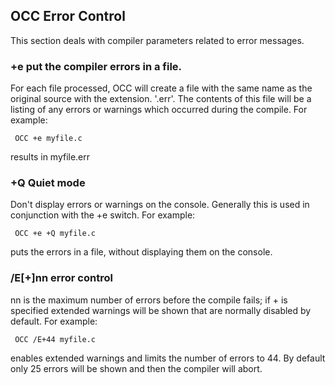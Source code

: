 ## OCC Error Control

 
 This section deals with compiler parameters related to error messages.
 
### +e     put the compiler errors in a file.  
 
For each file processed, OCC will create a file with the same name as the original source with the extension.  '.err'.  The contents of this file will be a listing of any errors or warnings which occurred during the compile.  For example:
 
 
     OCC +e myfile.c
 
results in myfile.err
 
### +Q    Quiet mode
 
Don't display errors or warnings on the console.  Generally this is used in conjunction with the +e switch.  For example:
 
     OCC +e +Q myfile.c
 
puts the errors in a file, without displaying them on the console.
  
### /E\[+\]nn    error control
 
nn is the maximum number of errors before the compile fails; if + is specified extended warnings will be shown that are normally disabled by default.  For example:
 
     OCC /E+44 myfile.c
 
enables extended warnings and limits the number of errors to 44.  By default only 25 errors will be shown and then the compiler will abort.